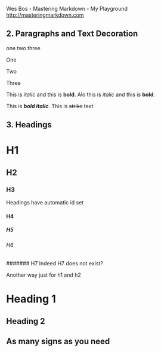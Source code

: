 Wes Bos - Mastering Markdown - My Playground  
http://masteringmarkdown.com

## 2. Paragraphs and Text Decoration

one
two
three

One

Two

Three

This is *italic* and this is **bold**. Alo this is _italic_ and this is __bold__.

This is **_bold italic_**. This is ~~strike~~ text.


## 3. Headings

# H1
## H2
### H3
Headings have automatic id set
#### H4
##### H5
###### H6
####### H7
Indeed H7 does not exist?

Another way just for h1 and h2

Heading 1
===
Heading 2
---
As many signs as you need
-------------------





